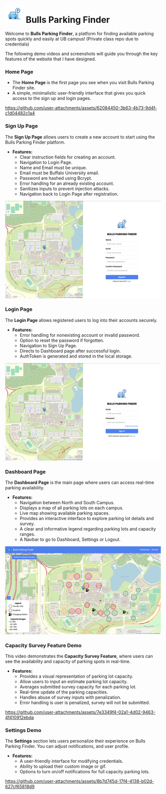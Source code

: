 # <img src="assets/BullsParkingImage.svg" width="60" /> Bulls Parking Finder

Welcome to **Bulls Parking Finder**, a platform for finding available parking spots quickly and easily at UB campus! (Private class repo due to credentials)

The following demo videos and screenshots will guide you through the key features of the website that I have designed.

### Home Page

- The **Home Page** is the first page you see when you visit Bulls Parking Finder site.
- A simple, minimalistic user-friendly interface that gives you quick access to the sign up and login pages.

https://github.com/user-attachments/assets/62084450-3b63-4b73-9d4f-c1d04482c1a4

### Sign Up Page

The **Sign Up Page** allows users to create a new account to start using the Bulls Parking Finder platform.

- **Features:**
  - Clear instruction fields for creating an account.
  - Navigation to Login Page.
  - Name and Email must be unique.
  - Email must be Buffalo University email.
  - Password are hashed using Bcrypt.
  - Error handling for an already existing account.
  - Sanitizes inputs to prevent injection attacks.
  - Navigation back to Login Page after registration.

![SignUp Page](assets/SignupPage.png)

### Login Page

The **Login Page** allows registered users to log into their accounts securely.

- **Features:**
  - Error handling for nonexisting account or invalid password.
  - Option to reset the password if forgotten.
  - Navigation to Sign Up Page.
  - Directs to Dashboard page after successful login.
  - AuthToken is generated and stored in the local storage.

![Login Page](assets/LoginPage.png)

### Dashboard Page

The **Dashboard Page** is the main page where users can access real-time parking availability.

- **Features:**
  - Navigation between North and South Campus.
  - Displays a map of all parking lots on each campus.
  - Live map showing available parking spaces.
  - Provides an interactive interface to explore parking lot details and survey.
  - A clear and informative legend regarding parking lots and capacity ranges.
  - A Navbar to go to Dashboard, Settings or Logout.

![Dashboard Page](assets/Dashboard.png)

### Capacity Survey Feature Demo

This video demonstrates the **Capacity Survey Feature**, where users can see the availability and capacity of parking spots in real-time.

- **Features:**
  - Provides a visual representation of parking lot capacity.
  - Allow users to input an estimate parking lot capacity.
  - Averages submitted survey capacity for each parking lot.
  - Real-time update of the parking capacities.
  - Handles abuse of survey inputs with penalization.
  - Error handling is user is penalized, survey will not be submitted.

https://github.com/user-attachments/assets/7e3349f4-02a1-4d02-9463-4f410912ebda

### Settings Demo

The **Settings** section lets users personalize their experience on Bulls Parking Finder. You can adjust notifications, and user profile.

- **Features:**
  - A user-friendly interface for modifying credentials.
  - Ability to upload their custom image or gif.
  - Options to turn on/off notifications for full capacity parking lots.

https://github.com/user-attachments/assets/8b7d745d-17f4-4138-b02d-627cf65818d9
